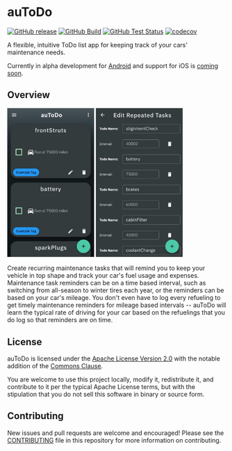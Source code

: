 # auToDo

[![GitHub release](https://img.shields.io/github/v/release/autodo-app/autodo?include_prereleases)]() [![GitHub Build](https://github.com/autodo-app/autodo/workflows/Build%20APK/badge.svg)]() [![GitHub Test Status](https://github.com/autodo-app/autodo/workflows/Unit%20and%20Widget%20Tests/badge.svg)]() [![codecov](https://codecov.io/gh/autodo-app/autodo/branch/develop/graph/badge.svg)](https://codecov.io/gh/autodo-app/autodo) 

A flexible, intuitive ToDo list app for keeping track of your cars' maintenance needs.

Currently in alpha development for [Android](https://github.com/baylessj/autodo/projects/1) and support for iOS is [coming soon](https://github.com/baylessj/autodo/projects/3).

## Overview

<img src="storeListing/Screenshot_20191013-150118.jpg" width=200></img>    <img src="storeListing/Screenshot_20191013-150136.jpg" width=200></img>

Create recurring maintenance tasks that will remind you to keep your vehicle in top shape and track your car's fuel usage and expenses. Maintenance task reminders can be on a time based interval, such as switching from all-season to winter tires each year, or the reminders can be based on your car's mileage. You don't even have to log every refueling to get timely maintenance reminders for mileage based intervals -- auToDo will learn the typical rate of driving for your car based on the refuelings that you do log so that reminders are on time.

## License 

auToDo is licensed under the [Apache License Version 2.0](https://www.apache.org/licenses/LICENSE-2.0.txt) with the notable addition of the [Commons Clause](https://commonsclause.com/).

You are welcome to use this project locally, modify it, redistribute it, and contribute to it per the typical Apache License terms, but with the stipulation that you do not sell this software in binary or source form. 

## Contributing

New issues and pull requests are welcome and encouraged! Please see the [CONTRIBUTING](./CONTRIBUTING.md) file in this repository for more information on contributing.
